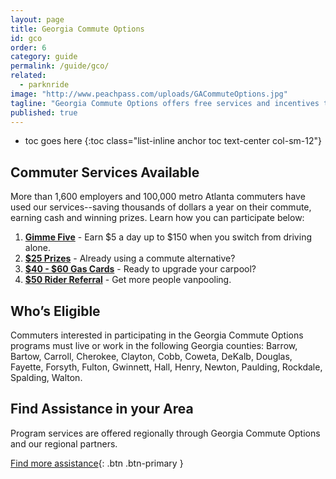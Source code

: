```yaml
---
layout: page
title: Georgia Commute Options
id: gco
order: 6
category: guide
permalink: /guide/gco/
related: 
  - parknride
image: "http://www.peachpass.com/uploads/GACommuteOptions.jpg"
tagline: "Georgia Commute Options offers free services and incentives that help commuters and employers make the switch from driving alone to a commute alternative, all part of a regional effort to reduce traffic congestion and improve air quality."
published: true
---
```




* toc goes here
{:toc class="list-inline anchor toc text-center col-sm-12"}

## Commuter Services Available

More than 1,600 employers and 100,000 metro Atlanta commuters have used our services--saving thousands of dollars a year on their commute, earning cash and winning prizes. Learn how you can participate below:

1. [**Gimme Five**](http://www.georgiacommuteoptions.com/Save-Your-Commute/Earn-Cash.-Win-Prizes/Select-a-Reward/Gimme-Five) - Earn $5 a day up to $150 when you switch from driving alone.
2. [**$25 Prizes**](http://www.georgiacommuteoptions.com/Save-Your-Commute/Earn-Cash.-Win-Prizes/Select-a-Reward/25-Prizes) - Already using a commute alternative?
3. [**$40 - $60 Gas Cards**](http://www.georgiacommuteoptions.com/Save-Your-Commute/Earn-Cash.-Win-Prizes/Select-a-Reward/40-60-Gas-Cards) - Ready to upgrade your carpool?
4. [**$50 Rider Referral**](http://www.georgiacommuteoptions.com/Save-Your-Commute/Clean-Commute-Modes/Vanpooling/Vanpool-Incentive-Program) - Get more people vanpooling.

## Who’s Eligible

Commuters interested in participating in the Georgia Commute Options programs must live or work in the following Georgia counties: Barrow, Bartow, Carroll, Cherokee, Clayton, Cobb, Coweta, DeKalb, Douglas, Fayette, Forsyth, Fulton, Gwinnett, Hall, Henry, Newton, Paulding, Rockdale, Spalding, Walton.

## Find Assistance in your Area

Program services are offered regionally through Georgia Commute Options and our regional partners.

[Find more assistance](http://www.georgiacommuteoptions.com/Services-In-Your-Area/Metro-Atlanta-Services-Map){: .btn .btn-primary }
